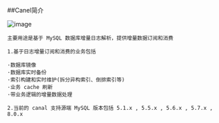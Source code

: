 ##Canel简介

![image](https://github.com/Tandoy/Bigdata-learn/blob/master/Canel/images/Canel%E7%AE%80%E4%BB%8B.png)

    主要用途是基于 MySQL 数据库增量日志解析，提供增量数据订阅和消费
    
    1.基于日志增量订阅和消费的业务包括
    
    ·数据库镜像
    ·数据库实时备份
    ·索引构建和实时维护(拆分异构索引、倒排索引等)
    ·业务 cache 刷新
    ·带业务逻辑的增量数据处理
    
    2.当前的 canal 支持源端 MySQL 版本包括 5.1.x , 5.5.x , 5.6.x , 5.7.x , 8.0.x
